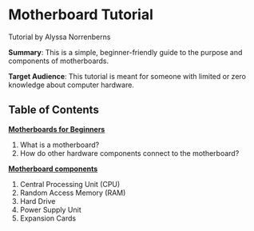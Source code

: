 # Motherboard Tutorial

Tutorial by Alyssa Norrenberns

**Summary**: This is a simple, beginner-friendly guide to the purpose and components of motherboards.

**Target Audience**: This tutorial is meant for someone with limited or zero knowledge about computer hardware.

## Table of Contents

[**Motherboards for Beginners**](/motherboard.md)
1. What is a motherboard?
2. How do other hardware components connect to the motherboard?

[**Motherboard components**](/motherboard-components.md)
1. Central Processing Unit (CPU)
2. Random Access Memory (RAM)
3. Hard Drive
4. Power Supply Unit
5. Expansion Cards
